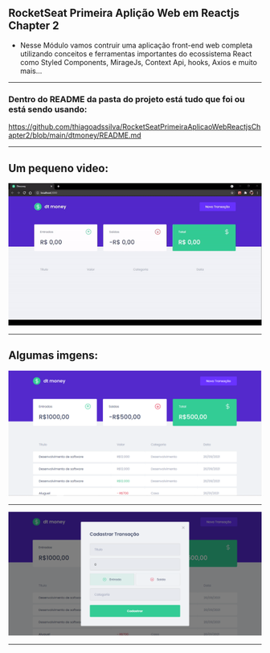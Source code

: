## RocketSeat Primeira Aplição Web em Reactjs Chapter 2

- Nesse Módulo vamos contruir uma aplicação front-end web completa utilizando conceitos e ferramentas importantes do ecossistema React como Styled Components, MirageJs, Context Api, hooks, Axios e muito mais...

<hr>

### Dentro do <b>README</b> da pasta do projeto está tudo que foi ou está sendo usando:

https://github.com/thiagoadssilva/RocketSeatPrimeiraAplicaoWebReactjsChapter2/blob/main/dtmoney/README.md

<hr>

## Um pequeno video:

<img src="images/ezgif.com-gif-maker.gif" />

<hr>

## Algumas imgens:

![Tela Principal](images/01.PNG)

<hr>

![Tela Principal](images/02.PNG)

<hr>
